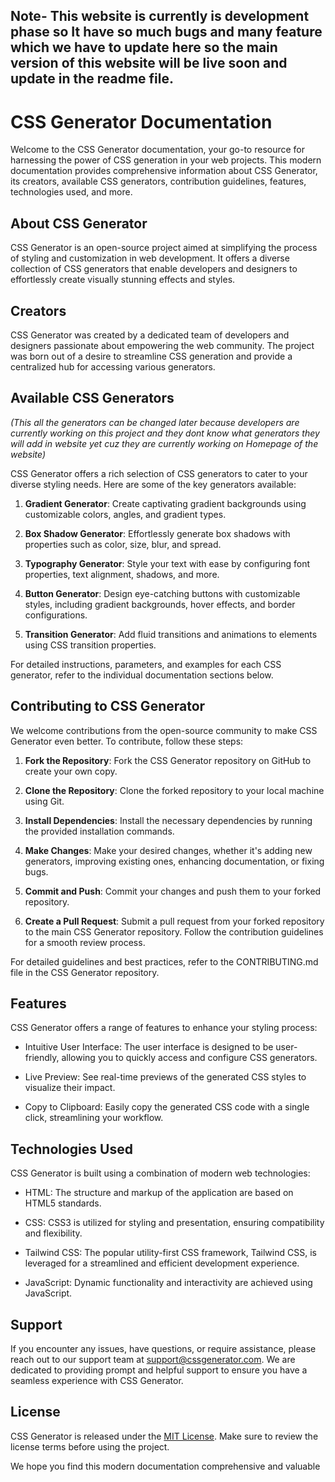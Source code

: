 ## **Note- This website is currently is development phase so It have so much bugs and many feature which we have to update here so the main version of this website will be live soon and update in the readme file.**

# CSS Generator Documentation

Welcome to the CSS Generator documentation, your go-to resource for harnessing the power of CSS generation in your web projects. This modern documentation provides comprehensive information about CSS Generator, its creators, available CSS generators, contribution guidelines, features, technologies used, and more.

## About CSS Generator

CSS Generator is an open-source project aimed at simplifying the process of styling and customization in web development. It offers a diverse collection of CSS generators that enable developers and designers to effortlessly create visually stunning effects and styles.

## Creators

CSS Generator was created by a dedicated team of developers and designers passionate about empowering the web community. The project was born out of a desire to streamline CSS generation and provide a centralized hub for accessing various generators.

## Available CSS Generators 

_(This all the generators can be changed later because developers are currently working on this project and they dont know what generators they will add in website yet cuz they are currently working on Homepage of the website)_

CSS Generator offers a rich selection of CSS generators to cater to your diverse styling needs. Here are some of the key generators available:

1. **Gradient Generator**: Create captivating gradient backgrounds using customizable colors, angles, and gradient types.

2. **Box Shadow Generator**: Effortlessly generate box shadows with properties such as color, size, blur, and spread.

3. **Typography Generator**: Style your text with ease by configuring font properties, text alignment, shadows, and more.

4. **Button Generator**: Design eye-catching buttons with customizable styles, including gradient backgrounds, hover effects, and border configurations.

5. **Transition Generator**: Add fluid transitions and animations to elements using CSS transition properties.

For detailed instructions, parameters, and examples for each CSS generator, refer to the individual documentation sections below.

## Contributing to CSS Generator

We welcome contributions from the open-source community to make CSS Generator even better. To contribute, follow these steps:

1. **Fork the Repository**: Fork the CSS Generator repository on GitHub to create your own copy.

2. **Clone the Repository**: Clone the forked repository to your local machine using Git.

3. **Install Dependencies**: Install the necessary dependencies by running the provided installation commands.

4. **Make Changes**: Make your desired changes, whether it's adding new generators, improving existing ones, enhancing documentation, or fixing bugs.

5. **Commit and Push**: Commit your changes and push them to your forked repository.

6. **Create a Pull Request**: Submit a pull request from your forked repository to the main CSS Generator repository. Follow the contribution guidelines for a smooth review process.

For detailed guidelines and best practices, refer to the CONTRIBUTING.md file in the CSS Generator repository.

## Features

CSS Generator offers a range of features to enhance your styling process:

- Intuitive User Interface: The user interface is designed to be user-friendly, allowing you to quickly access and configure CSS generators.

- Live Preview: See real-time previews of the generated CSS styles to visualize their impact.

- Copy to Clipboard: Easily copy the generated CSS code with a single click, streamlining your workflow.

## Technologies Used

CSS Generator is built using a combination of modern web technologies:

- HTML: The structure and markup of the application are based on HTML5 standards.

- CSS: CSS3 is utilized for styling and presentation, ensuring compatibility and flexibility.

- Tailwind CSS: The popular utility-first CSS framework, Tailwind CSS, is leveraged for a streamlined and efficient development experience.

- JavaScript: Dynamic functionality and interactivity are achieved using JavaScript.

## Support

If you encounter any issues, have questions, or require assistance, please reach out to our support team at support@cssgenerator.com. We are dedicated to providing prompt and helpful support to ensure you have a seamless experience with CSS Generator.

## License

CSS Generator is released under the [MIT License](https://opensource.org/licenses/MIT). Make sure to review the license terms before using the project.

We hope you find this modern documentation comprehensive and valuable
